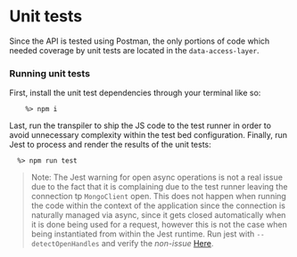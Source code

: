 # Unit tests
Since the API is tested using Postman, the only portions of code which needed coverage by unit tests are located in the `data-access-layer`.

### Running unit tests 

First, install the unit test dependencies through your terminal like so:

        %> npm i
        
Last, run the transpiler to ship the JS code to the test runner in order to avoid unnecessary complexity within the test bed configuration. Finally, run Jest to process and render the results of the unit tests:
      
      %> npm run test

> Note: The Jest warning for open async operations is not a real issue due to the fact that it is complaining due to the test runner leaving the connection tp `MongoClient` open. This does not happen when running the code within the context of the application since the connection is naturally managed via async, since it gets closed automatically when it is done being used for a request, however this is not the case when being instantiated from within the Jest runtime. Run jest with `--detectOpenHandles` and verify the *non-issue* [Here](https://www.mongodb.com/community/forums/t/where-to-close-db-connection/1368/2).